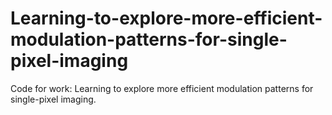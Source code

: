 # Learning-to-explore-more-efficient-modulation-patterns-for-single-pixel-imaging
Code for work: Learning to explore more efficient modulation patterns for single-pixel imaging.
